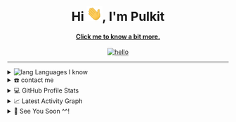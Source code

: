 <div align="center">
<h1 align="center">Hi <img width="35" src="https://github.com/1999AZZAR/1999AZZAR/blob/main/resources/img/waving.gif">, I'm Pulkit</h1>
  <h4 align="center"><a href="https://sparks-fly13.github.io/my-site/" alt="me">Click me to know a bit more. </h4>
</div>

<div align="center">
  <a href="https://sparks-fly13.github.io/sparks-fly13/">
  <img  src="https://media.giphy.com/media/9cZQnwdzUXTDG/giphy.gif"
       alt="hello" /></a>
</div>

-----
  <details>
    <summary><img src="https://user-images.githubusercontent.com/97047941/204160676-29a5d9ff-d0d4-4e26-83a9-fbd6fcfe5afc.gif" height="16" width="20" alt="lang"> Languages I know </summary>
    <div align="center">
    <samp>
      <br/>
      <p>
        <img src="https://raw.githubusercontent.com/jmnote/z-icons/master/svg/c.svg" alt="c" height="40">
        <img src="https://raw.githubusercontent.com/jmnote/z-icons/master/svg/cpp.svg" alt="c++" height="40">
        <img src="https://raw.githubusercontent.com/jmnote/z-icons/master/svg/git.svg" alt="git" height="40">
        <img src="https://raw.githubusercontent.com/jmnote/z-icons/master/svg/javascript.svg" alt="js" height="40">
      </p>
      <p>
        <img src="https://raw.githubusercontent.com/jmnote/z-icons/master/svg/python.svg" alt="python" height="40">
        <img src="https://user-images.githubusercontent.com/97047941/204161311-eb2b148f-5e79-4199-ae38-6f1e6618de2f.png" alt="html" height="40">
        <img src="https://user-images.githubusercontent.com/97047941/204161468-4a63626f-7d0a-42b4-ba89-582b361bcc93.png" alt="css" height="40">
      </p>
      <p>
        <img src="https://user-images.githubusercontent.com/97047941/204161538-934037b8-5a13-4dee-8d63-0b45d4eb033f.png" alt="node-js" height="40">
        <img src="https://user-images.githubusercontent.com/97047941/204161619-1671cb08-3097-4a8b-907b-ef9b6f9dd831.png" alt="solidity" height="40">
      </p>
<br>
      </samp>
      </div>
  </details>
<details>
  <summary>☎️ contact me</summary>
<div>
  <samp>
    <h2 align="center">some of my socials:</h2>
    <p align="center">
      <a href="https://www.linkedin.com/in/pulkit-sinha-078992228/" target="blank"><img align="center"
         src="https://img.shields.io/badge/linkedin-%231DA1F2.svg?style=for-the-badge&logo=linkedin&logoColor=gold"
         alt="pulkit" height="30"/></a>
      <a href="mailto:pulkitsinhaor@gmail.com" target="blank"><img align="center"
         src="https://img.shields.io/badge/gmail-EA4335.svg?style=for-the-badge&logo=gmail&logoColor=gold"
         alt="pulkit" height="30"/></a>
      <a href="discordapp.com/users/694124591391703051" target="blank"><img align="center" 
         src="https://www.freepnglogos.com/uploads/discord-logo-png/concours-discord-cartes-voeux-fortnite-france-6.png"
         alt="pulkit" height="30"/>akamé#4192</a>
    </p>
  <p align="center">
      <a href="https://instagram.com/sparksfly.__" target="blank"><img align="center"
         src="https://img.shields.io/badge/instagram-%23E4405F.svg?style=for-the-badge&logo=Instagram&logoColor=gold"
         alt="azzar" height="30"/></a>
      <a href="https://twitter.com/akame13__" target="blank"><img align="center"
         src="https://img.shields.io/badge/twitter-1DA1F2.svg?style=for-the-badge&logo=twitter&logoColor=gold"
         alt="azzar" height="30"/></a>
      <br>
    </p>
  </samp>
</div>
</details>
  
<details> 
  <summary>💻 GitHub Profile Stats</summary>
  <div>
  <samp>
    <h2 align="center"> Github stats </h2>
      <br/>
    <details open>
  <summary><h3>Languages</h3></summary>
            <p align="center">
        <a href="https://github.com/sparks-fly13/">
          <img src="https://github-readme-stats.vercel.app/api/top-langs/?username=sparks-fly13&langs_count=6&theme=gruvbox&layout=compact&hide_border=true"
          alt="sparks-fly13 :: overall Top Langs " /></a>
      </p>
        <p align="center">
          <a href="https://github.com/sparks-fly13/">
          <img width="45%" src="https://github-profile-summary-cards.vercel.app/api/cards/repos-per-language?username=sparks-fly13&theme=gruvbox&layout=compact&hide_border=true"
          alt="sparks-fly13 :: Top Langs by repo" />
          <img width="45%" src="https://github-profile-summary-cards.vercel.app/api/cards/most-commit-language?username=sparks-fly13&theme=gruvbox&layout=compact&hide_border=true"
          alt="sparks-fly13 :: Top Langs by commit" />
          </a>
        </p>
</details>
    <details open>
  <summary><h3>stasistic</h3></summary>
        <p align="center">
          <a href="https://github.com/sparks-fly13/">
          <img width="49.5%" src="https://github-readme-stats.vercel.app/api?username=sparks-fly13&show_icons=true&theme=gruvbox&hide_border=true" />
          <img width="49.5%" src="https://github-readme-streak-stats.herokuapp.com/?user=sparks-fly13&theme=gruvbox&hide_border=true" />
          </a>
       </p>
     <br>
     </samp>
  </div>    
</details>

<details>
  <summary>📈 Latest Activity Graph</summary>
  <samp>
  <br/>
  <h2 align="center"> latest contribution </h2>
<a href="https://github.com/sparks-fly13/github-readme-activity-graph">
  <img alt="pulkit's Activity Graph" src="https://activity-graph.herokuapp.com/graph?username=sparks-fly13&theme=dracula&hide_border=true" />
</a>
<br/>
  </samp>
  </details>

<details>
  <summary>👋 See You Soon ^^! </summary>
  <samp>
    <div align="center">
    <a href="https://github.com/sparks-fly13/">
    <img src="https://media.giphy.com/media/W9MrfVxE4s2Zi/giphy.gif" height="135" alt="wave">
    </a>
    </div>
 </details>
